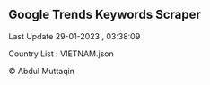 

## Google Trends Keywords Scraper 
 
Last Update 29-01-2023 , 03:38:09

Country List :
VIETNAM.json



© Abdul Muttaqin 
